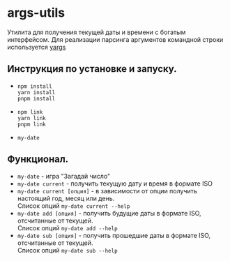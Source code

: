 # args-utils
Утилита для получения текущей даты и времени с богатым интерфейсом. 
Для реализации парсинга аргументов командной строки используется [yargs](https://yargs.js.org/)

## Инструкция по установке и запуску.
- `npm install`  
`yarn install`  
`pnpm install`

- `npm link`  
`yarn link`  
`pnpm link`

- `my-date`

## Функционал.

- `my-date` - игра "Загадай число"
- `my-date current` - получить текущую дату и время в формате ISO
- `my-date current [опция]` - в зависимости от опции получить настоящий год, месяц или день.  
Список опций `my-date current --help`
- `my-date add [опция]` - получить будущие даты в формате ISO, отсчитанные от текущей.  
Список опций `my-date add --help`
- `my-date sub [опция]` - получить прошедшие даты в формате ISO, отсчитанные от текущей.  
Список опций `my-date sub --help`

